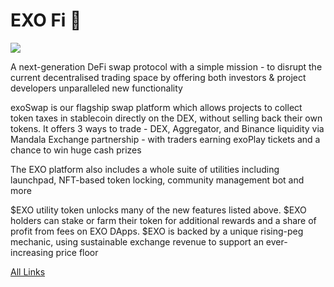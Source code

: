 
# EXO Fi 🔷

[![](https://files.catbox.moe/sfiwkw.jpg)](
https://files.catbox.moe/ra0mr6.mp4)

A next-generation DeFi swap protocol with a simple mission - to disrupt the current decentralised trading space by offering both investors & project developers unparalleled new functionality

exoSwap is our flagship swap platform which allows projects to collect token taxes in stablecoin directly on the DEX, without selling back their own tokens. It offers 3 ways to trade - DEX, Aggregator, and Binance liquidity via Mandala Exchange partnership - with traders earning exoPlay tickets and a chance to win huge cash prizes

The EXO platform also includes a whole suite of utilities including launchpad, NFT-based token locking, community management bot and more

$EXO utility token unlocks many of the new features listed above. $EXO holders can stake or farm their token for additional rewards and a share of profit from fees on EXO DApps. $EXO is backed by a unique rising-peg mechanic, using sustainable exchange revenue to support an ever-increasing price floor

[All Links](https://linktr.ee/ExoLabs)